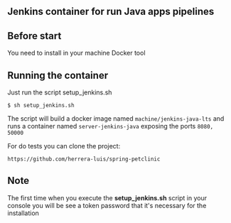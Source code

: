 

## Jenkins container for run Java apps pipelines

## Before start

You need to install in your machine Docker tool

## Running the container

Just run the script setup_jenkins.sh

`$ sh setup_jenkins.sh`

The script will build a docker image named `machine/jenkins-java-lts` and runs a container named `server-jenkins-java` exposing the ports `8080, 50000`

For do tests you can clone the project:

 `https://github.com/herrera-luis/spring-petclinic`
 
## Note
 
 The first time when you execute the **setup_jenkins.sh** script in your console you will be see a token password that it's necessary for the installation